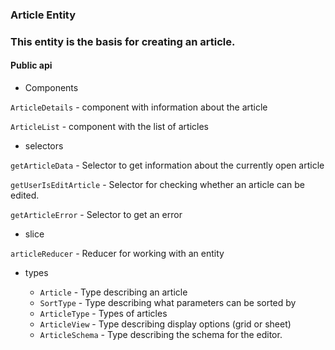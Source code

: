 ### Article Entity

### This entity is the basis for creating an article.

#### Public api

- Components

`ArticleDetails` - component with information about the article

`ArticleList` - component with the list of articles

- selectors

`getArticleData` - Selector to get information about the currently open article

`getUserIsEditArticle` - Selector for checking whether an article can be edited.

`getArticleError` - Selector to get an error

- slice

`articleReducer` - Reducer for working with an entity

- types

  - `Article` - Type describing an article
  - `SortType` - Type describing what parameters can be sorted by
  - `ArticleType` - Types of articles
  - `ArticleView` - Type describing display options (grid or sheet)
  - `ArticleSchema` - Type describing the schema for the editor.
